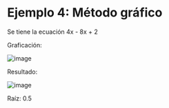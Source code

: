 # Ejemplo 4: Método gráfico

Se tiene la ecuación 4x - 8x + 2

Graficación:

![image](https://github.com/22030130/Numerical-Methods-/assets/147437999/7d266f7d-6602-4bb8-818d-e9d8ec448208)

Resultado:

![image](https://github.com/22030130/Numerical-Methods-/assets/147437999/f26a3ced-016f-4577-90b5-6fea3670d984)

Raíz: 0.5

